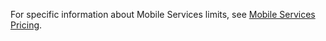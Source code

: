 For specific information about Mobile Services limits, see [Mobile Services Pricing](https://azure.microsoft.com/pricing/details/mobile-services/).
